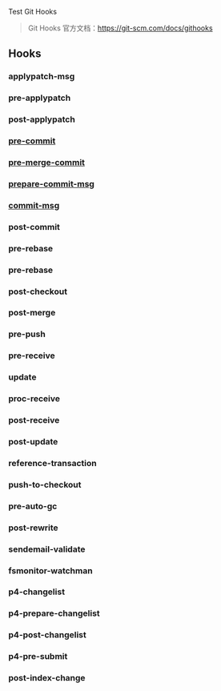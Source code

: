 Test Git Hooks

> Git Hooks 官方文档：https://git-scm.com/docs/githooks

## Hooks

### applypatch-msg

### pre-applypatch

### post-applypatch

### [pre-commit](https://git-scm.com/docs/githooks#_pre_commit)

### [pre-merge-commit](https://git-scm.com/docs/githooks#_pre_merge_commit)

### [prepare-commit-msg](https://git-scm.com/docs/githooks#_prepare_commit_msg)

### [commit-msg](https://git-scm.com/docs/githooks#_commit_msg)

### post-commit

### pre-rebase

### pre-rebase

### post-checkout

### post-merge

### pre-push

### pre-receive

### update

### proc-receive

### post-receive

### post-update

### reference-transaction

### push-to-checkout

### pre-auto-gc

### post-rewrite

### sendemail-validate

### fsmonitor-watchman

### p4-changelist

### p4-prepare-changelist

### p4-post-changelist

### p4-pre-submit

### post-index-change
